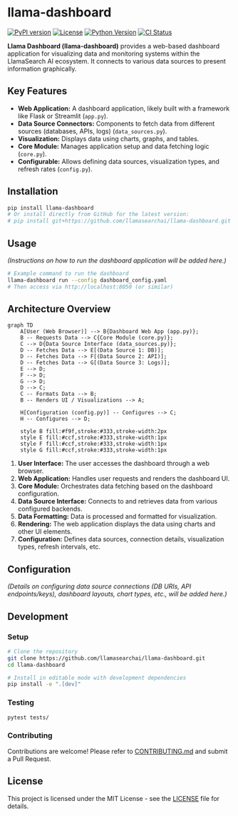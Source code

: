 # llama-dashboard

[![PyPI version](https://img.shields.io/pypi/v/llama_dashboard.svg)](https://pypi.org/project/llama_dashboard/)
[![License](https://img.shields.io/github/license/llamasearchai/llama-dashboard)](https://github.com/llamasearchai/llama-dashboard/blob/main/LICENSE)
[![Python Version](https://img.shields.io/pypi/pyversions/llama_dashboard.svg)](https://pypi.org/project/llama_dashboard/)
[![CI Status](https://github.com/llamasearchai/llama-dashboard/actions/workflows/llamasearchai_ci.yml/badge.svg)](https://github.com/llamasearchai/llama-dashboard/actions/workflows/llamasearchai_ci.yml)

**Llama Dashboard (llama-dashboard)** provides a web-based dashboard application for visualizing data and monitoring systems within the LlamaSearch AI ecosystem. It connects to various data sources to present information graphically.

## Key Features

- **Web Application:** A dashboard application, likely built with a framework like Flask or Streamlit (`app.py`).
- **Data Source Connectors:** Components to fetch data from different sources (databases, APIs, logs) (`data_sources.py`).
- **Visualization:** Displays data using charts, graphs, and tables.
- **Core Module:** Manages application setup and data fetching logic (`core.py`).
- **Configurable:** Allows defining data sources, visualization types, and refresh rates (`config.py`).

## Installation

```bash
pip install llama-dashboard
# Or install directly from GitHub for the latest version:
# pip install git+https://github.com/llamasearchai/llama-dashboard.git
```

## Usage

*(Instructions on how to run the dashboard application will be added here.)*

```bash
# Example command to run the dashboard
llama-dashboard run --config dashboard_config.yaml
# Then access via http://localhost:8050 (or similar)
```

## Architecture Overview

```mermaid
graph TD
    A[User (Web Browser)] --> B{Dashboard Web App (app.py)};
    B -- Requests Data --> C{Core Module (core.py)};
    C --> D{Data Source Interface (data_sources.py)};
    D -- Fetches Data --> E[(Data Source 1: DB)];
    D -- Fetches Data --> F[(Data Source 2: API)];
    D -- Fetches Data --> G[(Data Source 3: Logs)];
    E --> D;
    F --> D;
    G --> D;
    D --> C;
    C -- Formats Data --> B;
    B -- Renders UI / Visualizations --> A;

    H[Configuration (config.py)] -- Configures --> C;
    H -- Configures --> D;

    style B fill:#f9f,stroke:#333,stroke-width:2px
    style E fill:#ccf,stroke:#333,stroke-width:1px
    style F fill:#ccf,stroke:#333,stroke-width:1px
    style G fill:#ccf,stroke:#333,stroke-width:1px
```

1.  **User Interface:** The user accesses the dashboard through a web browser.
2.  **Web Application:** Handles user requests and renders the dashboard UI.
3.  **Core Module:** Orchestrates data fetching based on the dashboard configuration.
4.  **Data Source Interface:** Connects to and retrieves data from various configured backends.
5.  **Data Formatting:** Data is processed and formatted for visualization.
6.  **Rendering:** The web application displays the data using charts and other UI elements.
7.  **Configuration:** Defines data sources, connection details, visualization types, refresh intervals, etc.

## Configuration

*(Details on configuring data source connections (DB URIs, API endpoints/keys), dashboard layouts, chart types, etc., will be added here.)*

## Development

### Setup

```bash
# Clone the repository
git clone https://github.com/llamasearchai/llama-dashboard.git
cd llama-dashboard

# Install in editable mode with development dependencies
pip install -e ".[dev]"
```

### Testing

```bash
pytest tests/
```

### Contributing

Contributions are welcome! Please refer to [CONTRIBUTING.md](CONTRIBUTING.md) and submit a Pull Request.

## License

This project is licensed under the MIT License - see the [LICENSE](LICENSE) file for details.
